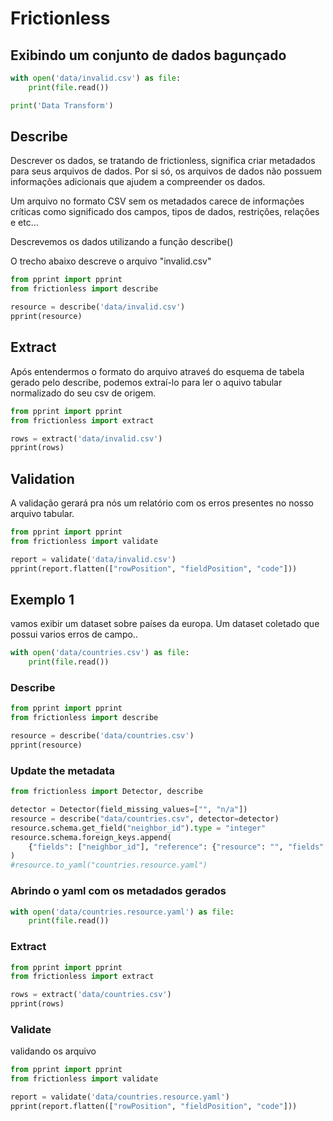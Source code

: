 # Frictionless

## Exibindo um conjunto de dados bagunçado

```python script
with open('data/invalid.csv') as file:
    print(file.read())
```

```python task id=data-transform
print('Data Transform')
```

## Describe

Descrever os dados, se tratando de frictionless, significa criar metadados para seus arquivos de dados. Por si só, os arquivos de dados não possuem informações adicionais que ajudem a compreender os dados.

Um arquivo no formato CSV sem os metadados carece de informações críticas como significado dos campos, tipos de dados, restrições, relações e etc...

Descrevemos os dados utilizando a função describe()

O trecho abaixo descreve o arquivo "invalid.csv"

```python script
from pprint import pprint
from frictionless import describe

resource = describe('data/invalid.csv')
pprint(resource)
```

## Extract

Após entendermos o formato do arquivo atraveś do esquema de tabela gerado pelo describe, podemos extraí-lo para ler o aquivo tabular normalizado do seu csv de origem.

``` python script
from pprint import pprint
from frictionless import extract

rows = extract('data/invalid.csv')
pprint(rows)
```
## Validation

A validação gerará pra nós um relatório com os erros presentes no nosso arquivo tabular. 

```python script
from pprint import pprint
from frictionless import validate

report = validate('data/invalid.csv')
pprint(report.flatten(["rowPosition", "fieldPosition", "code"]))
```



## Exemplo 1

vamos exibir um dataset sobre países da europa. Um dataset coletado que possui varios erros de campo..

```python script
with open('data/countries.csv') as file:
    print(file.read())
```
### Describe

```python script
from pprint import pprint
from frictionless import describe

resource = describe('data/countries.csv')
pprint(resource)
```

### Update the metadata
```python script
from frictionless import Detector, describe

detector = Detector(field_missing_values=["", "n/a"])
resource = describe("data/countries.csv", detector=detector)
resource.schema.get_field("neighbor_id").type = "integer"
resource.schema.foreign_keys.append(
    {"fields": ["neighbor_id"], "reference": {"resource": "", "fields": ["id"]}}
)
#resource.to_yaml("countries.resource.yaml")
```

### Abrindo o yaml com os metadados gerados
```python script
with open('data/countries.resource.yaml') as file:
    print(file.read())
```

### Extract 

```python script
from pprint import pprint
from frictionless import extract

rows = extract('data/countries.csv')
pprint(rows)
```
### Validate

validando os arquivo

```python script
from pprint import pprint
from frictionless import validate

report = validate('data/countries.resource.yaml')
pprint(report.flatten(["rowPosition", "fieldPosition", "code"]))
```